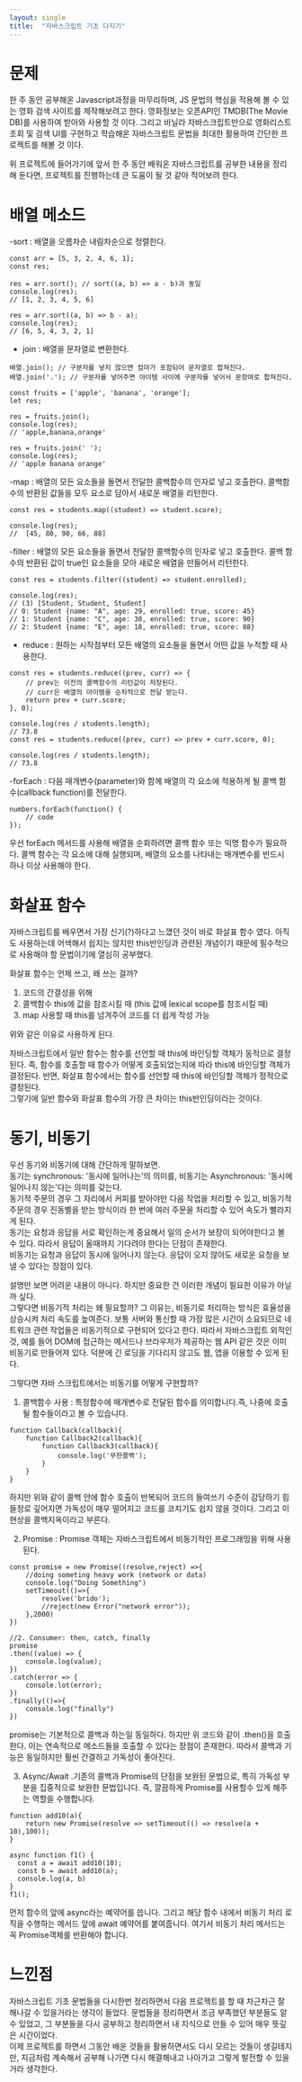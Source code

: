 ```yaml
---
layout: single
title:  "자바스크립트 기초 다지기"
---
```

  
# 문제
  
한 주 동안 공부해온 Javascript과정을 마무리하며, JS 문법의 핵심을 적용해 볼 수 있는 영화 검색 사이트를 제작해보려고 한다. 영화정보는 오픈API인 TMDB(The Movie DB)를 사용하여 받아와 사용할 것 이다.
그리고 바닐라 자바스크립트만으로 영화리스트 조회 및 검색 UI를 구현하고 학습해온 자바스크립트 문법을 최대한 활용하여 간단한 프로젝트를 해볼 것 이다.  
  
위 프로젝트에 들어가기에 앞서 한 주 동안 배워온 자바스크립트를 공부한 내용을 정리해 둔다면, 프로젝트를 진행하는데 큰 도움이 될 것 같아 적어보려 한다. 
  
# 배열 메소드

-sort : 배열을 오름차순 내림차순으로 정렬한다.

```
const arr = [5, 3, 2, 4, 6, 1];
const res;

res = arr.sort(); // sort((a, b) => a - b)과 동일
console.log(res);
// [1, 2, 3, 4, 5, 6]

res = arr.sort((a, b) => b - a);
console.log(res);
// [6, 5, 4, 3, 2, 1]
```
  
- join : 배열을 문자열로 변환한다.
  
```
배열.join(); // 구분자를 넣지 않으면 컴마가 포함되어 문자열로 합쳐진다.
배열.join('.'); // 구분자를 넣어주면 아이템 사이에 구분자를 넣어서 문장여로 합쳐진다.

const fruits = ['apple', 'banana', 'orange'];
let res;

res = fruits.join();
console.log(res);
// 'apple,banana,orange'

res = fruits.join(' ');
console.log(res);
// 'apple banana orange'
```
  
-map : 배열의 모든 요소들을 돌면서 전달한 콜백함수의 인자로 넣고 호출한다. 콜백함수의 반환된 값들을 모두 요소로 담아서 새로운 배열을 리턴한다.
  
```
const res = students.map((student) => student.score);

console.log(res);
//  [45, 80, 90, 66, 88]
```
  
-filter : 배열의 모든 요소들을 돌면서 전달한 콜백함수의 인자로 넣고 호출한다. 콜백 함수의 반환된 값이 true인 요소들을 모아 새로운 배열을 만들어서 리턴한다.
  
```
const res = students.filter((student) => student.enrolled);

console.log(res);
// (3) [Student, Student, Student]
// 0: Student {name: "A", age: 29, enrolled: true, score: 45}
// 1: Student {name: "C", age: 30, enrolled: true, score: 90}
// 2: Student {name: "E", age: 18, enrolled: true, score: 88}
```
  
- reduce : 원하는 시작점부터 모든 배열의 요소들을 돌면서 어떤 값을 누적할 때 사용한다.
  
```
const res = students.reduce((prev, curr) => {
    // prev는 이전의 콜백함수의 리턴값이 저장된다.
    // curr은 배열의 아이템을 순차적으로 전달 받는다.
    return prev + curr.score;
}, 0);

console.log(res / students.length);
// 73.8
const res = students.reduce((prev, curr) => prev + curr.score, 0);

console.log(res / students.length);
// 73.8
```
  
-forEach : 다음 매개변수(parameter)와 함께 배열의 각 요소에 적용하게 될 콜백 함수(callback function)를 전달한다.
  
```
numbers.forEach(function() {
    // code
});
```
  
우선 forEach 메서드를 사용해 배열을 순회하려면 콜백 함수 또는 익명 함수가 필요하다. 콜백 함수는 각 요소에 대해 실행되며, 배열의 요소를 나타내는 매개변수를 반드시 하나 이상 사용해야 한다.

# 화살표 함수

자바스크립트를 배우면서 가장 신기(?)하다고 느꼈던 것이 바로 화살표 함수 였다. 아직도 사용하는데 어색해서 쉽지는 않지만 this반인딩과 관련된 개념이기 때문에 필수적으로 사용해야 할 문법이기에 열심히 공부했다.  
  
화살표 함수는 언제 쓰고, 왜 쓰는 걸까?  
  
1. 코드의 간결성을 위해  
2. 콜백함수 this에 값을 참조시킬 때 (this 값에 lexical scope를 참조시킬 때)  
3. map 사용할 때 this를 넘겨주어 코드를 더 쉽게 작성 가능  

위와 같은 이유로 사용하게 된다.  

자바스크립트에서 일반 함수는 함수를 선언할 때 this에 바인딩할 객체가 동적으로 결정된다. 즉, 함수를 호출할 때 함수가 어떻게 호출되었는지에 따라 this에 바인딩할 객체가 결정된다. 반면, 화살표 함수에서는 함수를 선언할 때 this에 바인딩할 객체가 정적으로 결정된다.  
그렇기에 일반 함수와 화살표 함수의 가장 큰 차이는 this반인딩이라는 것이다.
  
# 동기, 비동기
  
우선 동기와 비동기에 대해 간단하게 말하보면.  
동기는 synchronous: '동시에 일어나는'의 의미를, 비동기는 Asynchronous: '동시에 일어나지 않는'다는 의미를 갖는다.  
동기적 주문의 경우 그 자리에서 커피를 받아야만 다음 작업을 처리할 수 있고, 비동기적 주문의 경우 진동벨을 받는 방식이라 한 번에 여러 주문을 처리할 수 있어 속도가 빨라지게 된다.  
동기는 요청과 응답을 서로 확인하는게 중요해서 일의 순서가 보장이 되어야한다고 볼 수 있다. 따라서 응답이 올때까지 기다려야 한다는 단점이 존재한다.  
비동기는 요청과 응답이 동시에 일어나지 않는다. 응답이 오지 않아도 새로운 요청을 보낼 수 있다는 장점이 있다.

설명만 보면 어려운 내용이 아니다. 하지만 중요한 건 이러한 개념이 필요한 이유가 아닐까 싶다.  
그렇다면 비동기적 처리는 왜 필요할까? 그 이유는, 비동기로 처리하는 방식은 효율성을 상승시켜 처리 속도를 높여준다. 보통 서버와 통신할 때 가장 많은 시간이 소요되므로 네트워크 관련 작업들은 비동기적으로 구현되어 있다고 한다. 따라서 자바스크립트 외적인 것, 예를 들어 DOM에 접근하는 메서드나 브라우저가 제공하는 웹 API 같은 것은 이미 비동기로 만들어져 있다.
덕분에 긴 로딩을 기다리지 않고도 웹, 앱을 이용할 수 있게 된다.

그렇다면 자바 스크립트에서는 비동기를 어떻게 구현할까?  

1. 콜백함수 사용 : 특정함수에 매개변수로 전달된 함수를 의미합니다.즉, 나중에 호출될 함수들이라고 볼 수 있습니다.  
```
function Callback(callback){
    function Callback2(callback){
        function Callback3(callback){
            console.log('무한콜백');
        }
    }
}
```
하지만 위와 같이 콜백 안에 함수 호출이 반복되어 코드의 들여쓰기 수준이 감당하기 힘들정로 깊어지면 가독성이 매우 떨어지고 코드를 코치기도 쉽지 않을 것이다. 그리고 이 현상을 콜백지옥이라고 부른다.

2. Promise : Promise 객체는 자바스크립트에서 비동기적인 프로그래밍을 위해 사용된다.  
```
const promise = new Promise((resolve,reject) =>{
    //doing someting heavy work (network or data)
    console.log("Doing Something")
    setTimeout(()=>{
        resolve('brido');
        //reject(new Error("network error"));
    },2000)
})

//2. Consumer: then, catch, finally
promise
.then((value) => {
    console.log(value);
})
.catch(error => {
    console.lot(error);
})
.finally(()=>{
    console.log("finally")
})
```
  
 promise는 기본적으로 콜백과 하는일 동일하다. 하지만 위 코드와 같이 .then()을 호출한다. 이는 연속적으로 메소드들을 호출할 수 있다는 장점이 존재한다. 따라서 콜백과 기능은 동일하지만 훨씬 간결하고 가독성이 좋아진다.
  
3. Async/Await .기존의 콜백과 Promise의 단점을 보완된 문법으로, 특히 가독성 부분을 집중적으로 보완한 문법입니다. 즉, 깔끔하게 Promise를 사용할수 있게 해주는 역할을 수행합니다.  

```
function add10(a){
    return new Promise(resolve => setTimeout(() => resolve(a + 10),100));
}

async function f1() {
  const a = await add10(10);
  const b = await add10(a);
  console.log(a, b)
}
f1();
```
  
먼저 함수의 앞에 async라는 예약어를 씁니다. 그리고 해당 함수 내에서 비동기 처리 로직을 수행하는 메서드 앞에 await 예약어를 붙여줍니다. 여기서 비동기 처리 메서드는 꼭 Promise객체를 반환해야 합니다.  

# 느낀점

자바스크립트 기초 문법들을 다시한번 정리하면서 다음 프로젝트를 할 때 차근차근 잘 해나갈 수 있을거라는 생각이 들었다. 문법들을 정리하면서 조금 부족했던 부분들도 알 수 있었고, 그 부분들을 다시 공부하고 정리하면서 내 지식으로 만들 수 있어 매우 뜻깊은 시간이었다.  
이제 프로젝트를 하면서 그동안 배운 것들을 활용하면서도 다시 모르는 것들이 생길테지만, 지금처럼 계속해서 공부해 나가면 다시 해결해내고 나아가고 그렇게 발전할 수 있을거라 생각한다. 
